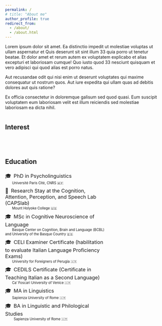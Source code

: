 ```yaml
---
permalink: /
# title: "About me"
author_profile: true
redirect_from: 
  - /about/
  - /about.html
---
```


Lorem ipsum dolor sit amet. Ea distinctio impedit ut molestiae voluptas ut ullam aspernatur et Quis deserunt sit sint illum 33 quia porro ut tenetur beatae. Et dolor amet et rerum autem ex voluptatem explicabo et alias excepturi et laboriosam cumque! Quo iusto quod 33 nesciunt quisquam et vero adipisci qui quod alias est porro natus.

Aut recusandae odit qui nisi enim ut deserunt voluptates qui maxime consequatur ut nostrum quos. Aut iure expedita qui ullam quas ad debitis dolores aut quis ratione?

Ex officia consectetur in doloremque galisum sed quod quasi. Eum suscipit voluptatem eum laboriosam velit est illum reiciendis sed molestiae laboriosam ea dicta nihil.


<!-- Reseach interests
------
<ul class="fa-ul">
  <li>
    <span class="fa-li">📖</span>
    Prosody
  </li>
  <li>
    <span class="fa-li">📖</span>
    Sentence Processing
  </li>
  <li>
    <span class="fa-li">📖</span>
    First and Second Language Acquisition
  </li>
  <li>
    <span class="fa-li">📖</span>
    Multilingualism 
  </li>
  <li>
    <span class="fa-li">📖</span>
    Psycholinguistics and Cognitive Neuroscience of Language
    # , Usage-Based Approaches to linguistic issues
  </li>
  <li>
    <span class="fa-li">📖</span>
    Open Science, Data Analysis, and Data Visualization
  </li>
</ul> -->

<!-- Prosody, Speech Processing, Sentence Processing, Language Acquisition and Multilingualism 
Psycholinguistics and Cognitive Neuroscience of Language, Usage-Based Approaches to linguistic issues
Open Science, Data Analysis, and Data Visualization -->

<!-- Prosody
Sentence processing
First and second language acquisition
Multilingualism 
Psycholinguistics and cognitive neuroscience of language  -->

<div class="two-columns-local">

<div class="column">
    <!-- Interests HTML -->
    <h2>Interest</h2>
    </div>

<!-- Education -->
<div class="column" style="flex: 0 0 65%; min-width: 200px;">
<h2>Education</h2>

<div><h3 class="archive__item-title" style="font-weight: normal; text-decoration: none; margin-bottom: 0em;"><span style="margin-right: 0.5em;">🎓</span>PhD in Psycholinguistics</h3>
  <p class="page__meta" style = "margin-top: 0em; margin-bottom: 0.5em;" >
    <span style="margin-left: 2em; font-size:0.8em;">Université Paris Cité, CNRS 🇲🇫</span></p></div>

<div><h3 class="archive__item-title" style="font-weight: normal; text-decoration: none; margin-bottom: 0em; margin-top: 0.5em;"><span style="margin-right: 0.5em;">📍</span>Research Stay at the Cognition, Attention, Perception, and Speech Lab (CAPSlab)</h3>
  <p class="page__meta" style = "margin-top: 0em; margin-bottom: 0.5em;" >
    <span style="margin-left: 2em; font-size:0.8em;">Mount Holyoke College 🇺🇸</span></p></div>

<div><h3 class="archive__item-title" style="font-weight: normal; text-decoration: none; margin-bottom: 0em; margin-top: 0.5em;"><span style="margin-right: 0.5em;">🎓</span>MSc in Cognitive Neuroscience of Language</h3>
  <p class="page__meta" style = "margin-top: 0em; margin-bottom: 0.5em;" >
    <span style="margin-left: 2em; font-size:0.8em;">Basque Center on Cognition, Brain and Language (BCBL) and University of the Basque Country󠁥 🇪🇸</span></p></div>

<div><h3 class="archive__item-title" style="font-weight: normal; text-decoration: none; margin-bottom: 0em; margin-top: 0.5em;"><span style="margin-right: 0.5em;">🎓</span>CELI Examiner Certificate (habilitation to evaluate Italian Language Proficiency Exams)</h3>
  <p class="page__meta" style = "margin-top: 0em; margin-bottom: 0.5em;" >
    <span style="margin-left: 2em; font-size:0.8em;">University for Foreigners of Perugia 🇮🇹</span></p></div>

<div><h3 class="archive__item-title" style="font-weight: normal; text-decoration: none; margin-bottom: 0em; margin-top: 0.5em;"><span style="margin-right: 0.5em;">🎓</span>CEDILS Certificate (Certificate in Teaching Italian as a Second Language)</h3>
  <p class="page__meta" style = "margin-top: 0em; margin-bottom: 0.5em;" >
    <span style="margin-left: 2em; font-size:0.8em;">Ca’ Foscari University of Venice 🇮🇹</span></p></div>

<div><h3 class="archive__item-title" style="font-weight: normal; text-decoration: none; margin-bottom: 0em; margin-top: 0.5em;"><span style="margin-right: 0.5em;">🎓</span>MA in Linguistics</h3>
  <p class="page__meta" style = "margin-top: 0em; margin-bottom: 0.5em;" >
    <span style="margin-left: 2em; font-size:0.8em;">Sapienza University of Rome 🇮🇹</span></p></div>

<div><h3 class="archive__item-title" style="font-weight: normal; text-decoration: none; margin-bottom: 0em; margin-top: 0.5em;"><span style="margin-right: 0.5em;">🎓</span>BA in Linguistic and Philological Studies</h3>
  <p class="page__meta" style = "margin-top: 0em; margin-bottom: 0.5em;" >
    <span style="margin-left: 2.5em; font-size:0.8em;">Sapienza University of Rome 🇮🇹</span></p></div>

</div>
</div>

<!-- # News -->

<!-- Inline CSS scoped to this section -->
<style>
.two-columns-local {
  display: flex;
  gap: 40px;
  flex-wrap: wrap;
  margin-bottom: 2rem;
}
.two-columns-local .column {
  flex: 1;
  min-width: 200px;
}
</style>